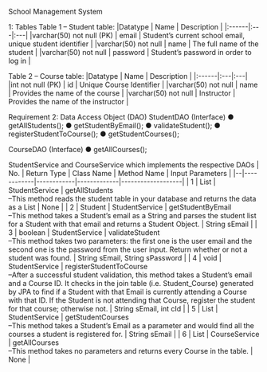 School Management System

1: Tables
Table 1 – Student table:
|Datatype    |  Name    |  Description  |
|:------|:---|:---|
|varchar(50) not null (PK) | email | Student’s current school email, unique student identifier |
|varchar(50) not null | name | The full name of the student |
|varchar(50) not null | password | Student’s password in order to log in |

Table 2 – Course table:
|Datatype    |  Name    |  Description  |
|:------|:---|:---|
|int not null (PK) | id | Unique Course Identifier |
|varchar(50) not null | name | Provides the name of the course |
|varchar(50) not null | Instructor | Provides the name of the instructor |

Requirement 2: Data Access Object (DAO)
  StudentDAO (Interface)
  ● getAllStudents();
  ● getStudentByEmail();
  ● validateStudent();
  ● registerStudentToCourse();
  ● getStudentCourses();
  
  CourseDAO (Interface)
  ● getAllCourses();
  
  StudentService and CourseService which implements the respective DAOs
 | No. | Return Type | Class Name | Method Name | Input Parameters |
 |--|------------|------------|-------------|-------------------|
 | 1 | List<Student> | StudentService | getAllStudents <br> –This method reads the student table in your database and returns the data as a List<Student> | None |
 | 2 | Student | StudentService | getStudentByEmail <br> –This method takes a Student’s email as a String and parses the student list for a Student with that email and returns a Student Object. | String sEmail |
 | 3 | boolean | StudentService | validateStudent <br> –This method takes two parameters: the first one is the user email and the second one is the password from the user input. Return whether or not a student was found. | String sEmail, String sPassword |
 | 4 | void | StudentService | registerStudentToCourse <br>  –After a successful student validation, this method takes a Student’s email and a Course ID. It checks in the join table (i.e. Student_Course) generated by JPA to find if a Student with that Email is currently attending a Course with that ID. If the Student is not attending that Course, register the student for that course; otherwise not. | String sEmail, int cId |
 | 5 | List<Course> | StudentService | getStudentCourses <br> –This method takes a Student’s Email as a parameter and would find all the courses a student is registered for. | String sEmail |
 | 6 | List<Course> | CourseService | getAllCourses <br> –This method takes no parameters and returns every Course in the table. | None |
